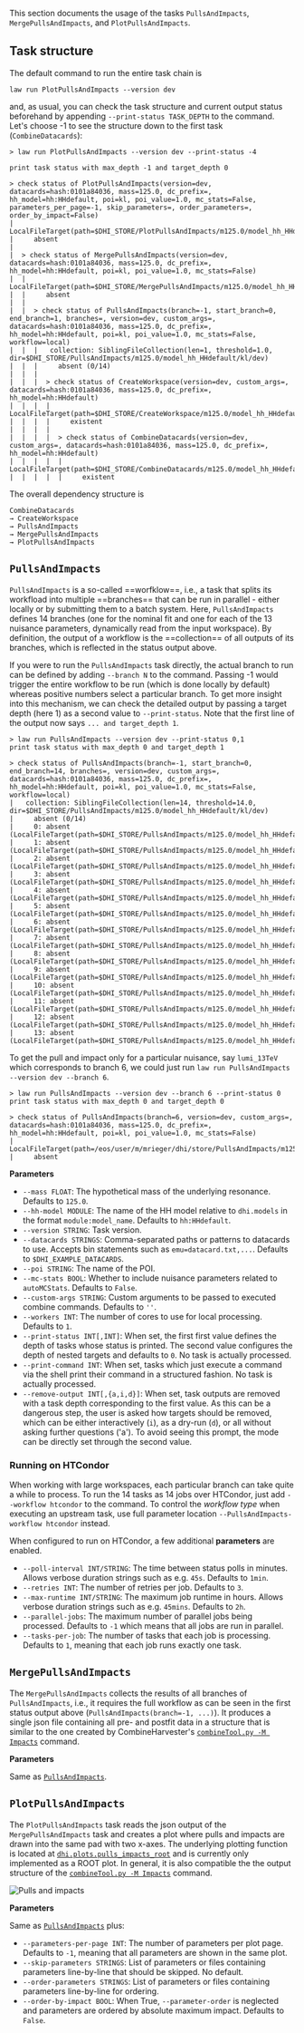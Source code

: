 This section documents the usage of the tasks `PullsAndImpacts`, `MergePullsAndImpacts`, and `PlotPullsAndImpacts`.


## Task structure

The default command to run the entire task chain is

```shell
law run PlotPullsAndImpacts --version dev
```

and, as usual, you can check the task structure and current output status beforehand by appending `--print-status TASK_DEPTH` to the command. Let's choose -1 to see the structure down to the first task (`CombineDatacards`):

```shell
> law run PlotPullsAndImpacts --version dev --print-status -4

print task status with max_depth -1 and target_depth 0

> check status of PlotPullsAndImpacts(version=dev, datacards=hash:0101a84036, mass=125.0, dc_prefix=, hh_model=hh:HHdefault, poi=kl, poi_value=1.0, mc_stats=False, parameters_per_page=-1, skip_parameters=, order_parameters=, order_by_impact=False)
|   LocalFileTarget(path=$DHI_STORE/PlotPullsAndImpacts/m125.0/model_hh_HHdefault/kl/dev/pulls_impacts__kl.pdf)
|     absent
|
|  > check status of MergePullsAndImpacts(version=dev, datacards=hash:0101a84036, mass=125.0, dc_prefix=, hh_model=hh:HHdefault, poi=kl, poi_value=1.0, mc_stats=False)
|  |   LocalFileTarget(path=$DHI_STORE/MergePullsAndImpacts/m125.0/model_hh_HHdefault/kl/dev/pulls_impacts__kl.json)
|  |     absent
|  |
|  |  > check status of PullsAndImpacts(branch=-1, start_branch=0, end_branch=1, branches=, version=dev, custom_args=, datacards=hash:0101a84036, mass=125.0, dc_prefix=, hh_model=hh:HHdefault, poi=kl, poi_value=1.0, mc_stats=False, workflow=local)
|  |  |   collection: SiblingFileCollection(len=1, threshold=1.0, dir=$DHI_STORE/PullsAndImpacts/m125.0/model_hh_HHdefault/kl/dev)
|  |  |     absent (0/14)
|  |  |
|  |  |  > check status of CreateWorkspace(version=dev, custom_args=, datacards=hash:0101a84036, mass=125.0, dc_prefix=, hh_model=hh:HHdefault)
|  |  |  |   LocalFileTarget(path=$DHI_STORE/CreateWorkspace/m125.0/model_hh_HHdefault/dev/workspace.root)
|  |  |  |     existent
|  |  |  |
|  |  |  |  > check status of CombineDatacards(version=dev, custom_args=, datacards=hash:0101a84036, mass=125.0, dc_prefix=, hh_model=hh:HHdefault)
|  |  |  |  |   LocalFileTarget(path=$DHI_STORE/CombineDatacards/m125.0/model_hh_HHdefault/dev/datacard.txt)
|  |  |  |  |     existent
```

The overall dependency structure is

```
CombineDatacards
→ CreateWorkspace
→ PullsAndImpacts
→ MergePullsAndImpacts
→ PlotPullsAndImpacts
```


## `PullsAndImpacts`

`PullsAndImpacts` is a so-called ==worfklow==, i.e., a task that splits its workfload into multiple ==branches== that can be run in parallel - either locally or by submitting them to a batch system.
Here, `PullsAndImpacts` defines 14 branches (one for the nominal fit and one for each of the 13 nuisance parameters, dynamically read from the input workspace).
By definition, the output of a workflow is the ==collection== of all outputs of its branches, which is reflected in the status output above.

If you were to run the `PullsAndImpacts` task directly, the actual branch to run can be defined by adding `--branch N` to the command.
Passing -1 would trigger the entire workflow to be run (which is done locally by default) whereas positive numbers select a particular branch.
To get more insight into this mechanism, we can check the detailed output by passing a target depth (here 1) as a second value to `--print-status`. Note that the first line of the output now says `... and target_depth 1`.

```shell hl_lines="2"
> law run PullsAndImpacts --version dev --print-status 0,1
print task status with max_depth 0 and target_depth 1

> check status of PullsAndImpacts(branch=-1, start_branch=0, end_branch=14, branches=, version=dev, custom_args=, datacards=hash:0101a84036, mass=125.0, dc_prefix=, hh_model=hh:HHdefault, poi=kl, poi_value=1.0, mc_stats=False, workflow=local)
|   collection: SiblingFileCollection(len=14, threshold=14.0, dir=$DHI_STORE/PullsAndImpacts/m125.0/model_hh_HHdefault/kl/dev)
|     absent (0/14)
|     0: absent (LocalFileTarget(path=$DHI_STORE/PullsAndImpacts/m125.0/model_hh_HHdefault/kl/dev/fit__kl__nominal.root))
|     1: absent (LocalFileTarget(path=$DHI_STORE/PullsAndImpacts/m125.0/model_hh_HHdefault/kl/dev/fit__kl__electron_id_loose_ptlt20.root))
|     2: absent (LocalFileTarget(path=$DHI_STORE/PullsAndImpacts/m125.0/model_hh_HHdefault/kl/dev/fit__kl__electron_id_tight.root))
|     3: absent (LocalFileTarget(path=$DHI_STORE/PullsAndImpacts/m125.0/model_hh_HHdefault/kl/dev/fit__kl__electron_iso_loose_01.root))
|     4: absent (LocalFileTarget(path=$DHI_STORE/PullsAndImpacts/m125.0/model_hh_HHdefault/kl/dev/fit__kl__electron_iso_loose_02.root))
|     5: absent (LocalFileTarget(path=$DHI_STORE/PullsAndImpacts/m125.0/model_hh_HHdefault/kl/dev/fit__kl__l1_ecal_prefiring.root))
|     6: absent (LocalFileTarget(path=$DHI_STORE/PullsAndImpacts/m125.0/model_hh_HHdefault/kl/dev/fit__kl__lumi_13TeV.root))
|     7: absent (LocalFileTarget(path=$DHI_STORE/PullsAndImpacts/m125.0/model_hh_HHdefault/kl/dev/fit__kl__muon_id_tight.root))
|     8: absent (LocalFileTarget(path=$DHI_STORE/PullsAndImpacts/m125.0/model_hh_HHdefault/kl/dev/fit__kl__muon_idiso_loose.root))
|     9: absent (LocalFileTarget(path=$DHI_STORE/PullsAndImpacts/m125.0/model_hh_HHdefault/kl/dev/fit__kl__r.root))
|     10: absent (LocalFileTarget(path=$DHI_STORE/PullsAndImpacts/m125.0/model_hh_HHdefault/kl/dev/fit__kl__top_pT_reweighting.root))
|     11: absent (LocalFileTarget(path=$DHI_STORE/PullsAndImpacts/m125.0/model_hh_HHdefault/kl/dev/fit__kl__trigger_ee_sf.root))
|     12: absent (LocalFileTarget(path=$DHI_STORE/PullsAndImpacts/m125.0/model_hh_HHdefault/kl/dev/fit__kl__trigger_emu_sf.root))
|     13: absent (LocalFileTarget(path=$DHI_STORE/PullsAndImpacts/m125.0/model_hh_HHdefault/kl/dev/fit__kl__trigger_mumu_sf.root))
```

To get the pull and impact only for a particular nuisance, say `lumi_13TeV` which corresponds to branch 6, we could just run `law run PullsAndImpacts --version dev --branch 6`.

```shell
> law run PullsAndImpacts --version dev --branch 6 --print-status 0
print task status with max_depth 0 and target_depth 0

> check status of PullsAndImpacts(branch=6, version=dev, custom_args=, datacards=hash:0101a84036, mass=125.0, dc_prefix=, hh_model=hh:HHdefault, poi=kl, poi_value=1.0, mc_stats=False)
|   LocalFileTarget(path=/eos/user/m/mrieger/dhi/store/PullsAndImpacts/m125.0/model_hh_HHdefault/kl/dev/fit__kl__lumi_13TeV.root)
|     absent
```

**Parameters**

- `--mass FLOAT`: The hypothetical mass of the underlying resonance. Defaults to `125.0`.
- `--hh-model MODULE`: The name of the HH model relative to `dhi.models` in the format `module:model_name`. Defaults to `hh:HHdefault`.
- `--version STRING`: Task version.
- `--datacards STRINGS`: Comma-separated paths or patterns to datacards to use. Accepts bin statements such as `emu=datacard.txt,...`. Defaults to `$DHI_EXAMPLE_DATACARDS`.
- `--poi STRING`: The name of the POI.
- `--mc-stats BOOL`: Whether to include nuisance parameters related to `autoMCStats`. Defaults to `False`.
- `--custom-args STRING`: Custom arguments to be passed to executed combine commands. Defaults to `''`.
- `--workers INT`: The number of cores to use for local processing. Defaults to `1`.
- `--print-status INT[,INT]`: When set, the first first value defines the depth of tasks whose status is printed. The second value configures the depth of nested targets and defaults to `0`. No task is actually processed.
- `--print-command INT`: When set, tasks which just execute a command via the shell print their command in a structured fashion. No task is actually processed.
- `--remove-output INT[,{a,i,d}]`: When set, task outputs are removed with a task depth corresponding to the first value. As this can be a dangerous step, the user is asked how targets should be removed, which can be either interactively (`i`), as a dry-run (`d`), or all without asking further questions ('a'). To avoid seeing this prompt, the mode can be directly set through the second value.


### Running on HTCondor

When working with large workspaces, each particular branch can take quite a while to process.
To run the 14 tasks as 14 jobs over HTCondor, just add `--workflow htcondor` to the command.
To control the *workflow type* when executing an upstream task, use full parameter location `--PullsAndImpacts-workflow htcondor` instead.

When configured to run on HTCondor, a few additional **parameters** are enabled.

- `--poll-interval INT/STRING`: The time between status polls in minutes. Allows verbose duration strings such as e.g. `45s`. Defaults to `1min`.
- `--retries INT`: The number of retries per job. Defaults to `3`.
- `--max-runtime INT/STRING`: The maximum job runtime in hours. Allows verbose duration strings such as e.g. `45mins`. Defaults to `2h`.
- `--parallel-jobs`: The maximum number of parallel jobs being processed. Defaults to `-1` which means that all jobs are run in parallel.
- `--tasks-per-job`: The number of tasks that each job is processing. Defaults to `1`, meaning that each job runs exactly one task.


## `MergePullsAndImpacts`

The `MergePullsAndImpacts` collects the results of all branches of `PullsAndImpacts`, i.e., it requires the full workflow as can be seen in the first status output above (`PullsAndImpacts(branch=-1, ...)`).
It produces a single json file containing all pre- and postfit data in a structure that is similar to the one created by CombineHarvester's [`combineTool.py -M Impacts`](https://cms-analysis.github.io/HiggsAnalysis-CombinedLimit/part3/nonstandard/#nuisance-parameter-impacts) command.

**Parameters**

Same as [`PullsAndImpacts`](#pullsandimpacts).


## `PlotPullsAndImpacts`

The `PlotPullsAndImpacts` task reads the json output of the `MergePullsAndImpacts` task and creates a plot where pulls and impacts are drawn into the same pad with two x-axes.
The underlying plotting function is located at [`dhi.plots.pulls_impacts_root`](https://gitlab.cern.ch/hh/tools/inference/-/blob/master/dhi/plots/pulls_impacts_root.py) and is currently only implemented as a ROOT plot.
In general, it is also compatible the the output structure of the [`combineTool.py -M Impacts`](https://cms-analysis.github.io/HiggsAnalysis-CombinedLimit/part3/nonstandard/#nuisance-parameter-impacts) command.

![Pulls and impacts](../images/pulls_impacts__kl.png)

**Parameters**

Same as [`PullsAndImpacts`](#pullsandimpacts) plus:

- `--parameters-per-page INT`: The number of parameters per plot page. Defaults to `-1`, meaning that all parameters are shown in the same plot.
- `--skip-parameters STRINGS`: List of parameters or files containing parameters line-by-line that should be skipped. No default.
- `--order-parameters STRINGS`: List of parameters or files containing parameters line-by-line for ordering.
- `--order-by-impact BOOL`: When True, `--parameter-order` is neglected and parameters are ordered by absolute maximum impact. Defaults to `False`.
